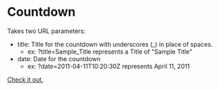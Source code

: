 # Countdown

Takes two URL parameters:

- title: Title for the countdown with underscores (_) in place of spaces.
    - ex: ?title=Sample_Title represents a Title of "Sample Title"
- date: Date for the countdown
    - ex: ?date=2011-04-11T10:20:30Z represents April 11, 2011
    
[Check it out.](https://adam-on-the-internet.github.io/countdown/?title=Christmas_2022&date=2022-12-22T00:00:00Z)
